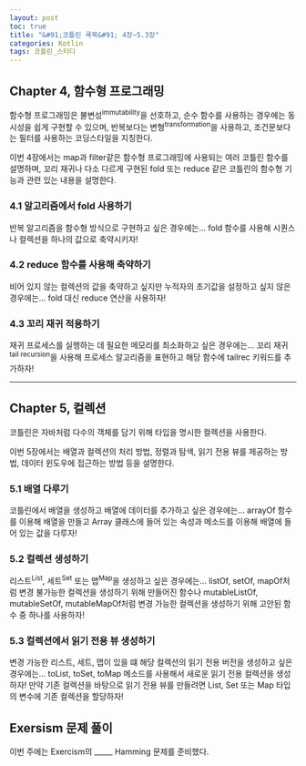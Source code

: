 ```yaml
---
layout: post
toc: true
title: "&#91;코틀린 쿡북&#91; 4장~5.3장"
categories: Kotlin
tags: 코틀린_스터디
---
```


## Chapter 4, 함수형 프로그래밍
함수형 프로그래밍은 불변성<sup>immutability</sup>을 선호하고, 순수 함수를 사용하는 경우에는 동시성을 쉽게 구현할 수 있으며, 반복보다는 변형<sup>transformation</sup>을 사용하고, 
조건문보다는 필터를 사용하는 코딩스타일을 지칭한다.

이번 4장에서는 map과 filter같은 함수형 프로그래밍에 사용되는 여러 코틀린 함수를 설명하며, 꼬리 재귀나 다소 다르게 구현된 fold 또는 reduce 같은 코틀린의 함수형 기능과 관련 있는 내용을 설명한다.


### 4.1 알고리즘에서 fold 사용하기
반복 알고리즘을 함수형 방식으로 구현하고 싶은 경우에는...
fold 함수를 사용해 시퀀스나 컬렉션을 하나의 값으로 축약시키자!


### 4.2 reduce 함수를 사용해 축약하기
비어 있지 않는 컬렉션의 값을 축약하고 싶지만 누적자의 초기값을 설정하고 싶지 않은 경우에는...
fold 대신 reduce 연산을 사용하자!


### 4.3 꼬리 재귀 적용하기
재귀 프로세스를 실행하는 데 필요한 메모리를 최소화하고 싶은 경우에는...
꼬리 재귀<sup>tail recursion</sup>을 사용해 프로세스 알고리즘을 표현하고 해당 함수에 tailrec 키워드를 추가하자!

<hr/>

## Chapter 5, 컬렉션
코틀린은 자바처럼 다수의 객체를 담기 위해 타입을 명시한 컬렉션을 사용한다.

이번 5장에서는 배열과 컬렉션의 처리 방법, 정렬과 탐색, 읽기 전용 뷰를 제공하는 방법, 데이터 윈도우에 접근하는 방법 등을 설명한다.


### 5.1 배열 다루기
코틀린에서 배열을 생성하고 배열에 데이터를 추가하고 싶은 경우에는...
arrayOf 함수를 이용해 배열을 만들고 Array 클래스에 들어 있는 속성과 메소드를 이용해 배열에 들어 있는 값을 다루자!


### 5.2 컬렉션 생성하기
리스트<sup>List</sup>, 세트<sup>Set</sup> 또는 맵<sup>Map</sup>을 생성하고 싶은 경우에는...
listOf, setOf, mapOf처럼 변경 불가능한 컬렉션을 생성하기 위해 만들어진 함수나 mutableListOf, mutableSetOf, mutableMapOf처럼 변경 가능한 컬렉션을 생성하기 위해 고안된 함수 중 하나를 사용하자!


### 5.3 컬렉션에서 읽기 전용 뷰 생성하기
변경 가능한 리스트, 세트, 맵이 있을 떄 해당 컬렉션의 읽기 전용 버전을 생성하고 싶은 경우에는...
toList, toSet, toMap 메소드를 사용해서 새로운 읽기 전용 컬렉션을 생성하자!
만약 기존 컬렉션을 바탕으로 읽기 전용 뷰를 만들려면 List, Set 또는 Map 타입의 변수에 기존 컬렉션을 할당하자!



## Exersism 문제 풀이
이번 주에는 Exercism의 &#95;&#95;&#95;&#95;&#95; Hamming 문제를 준비했다.
